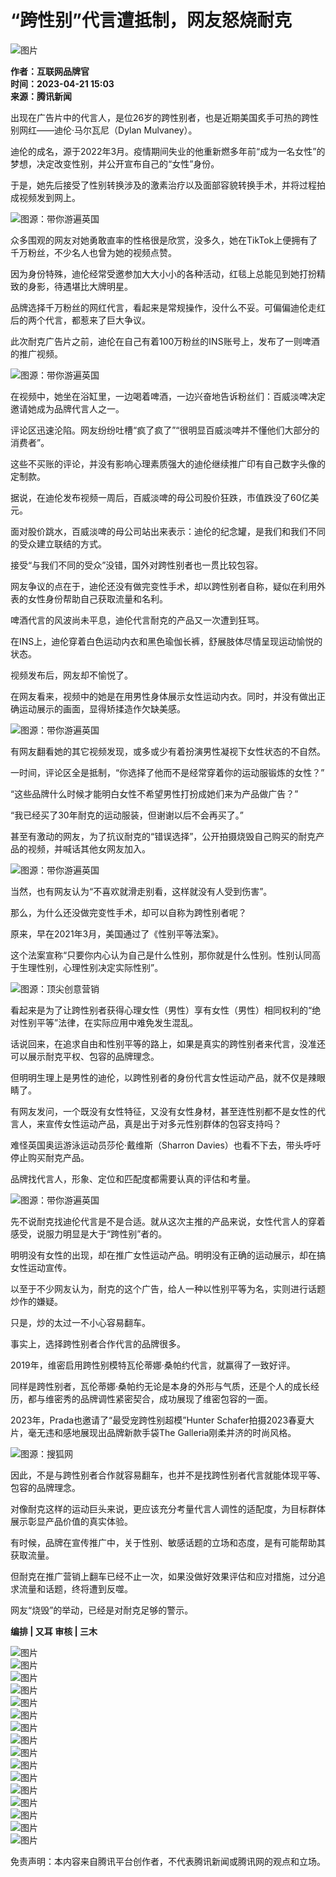 # “跨性别”代言遭抵制，网友怒烧耐克

![图片](https://inews.gtimg.com/newsapp_bt/0/0122113249149_5991/0)  

**作者：互联网品牌官**  
**时间：2023-04-21 15:03**  
**来源：腾讯新闻**

出现在广告片中的代言人，是位26岁的跨性别者，也是近期美国炙手可热的跨性别网红——迪伦·马尔瓦尼（Dylan Mulvaney）。

迪伦的成名，源于2022年3月。疫情期间失业的他重新燃多年前“成为一名女性”的梦想，决定改变性别，并公开宣布自己的“女性”身份。

于是，她先后接受了性别转换涉及的激素治疗以及面部容貌转换手术，并将过程拍成视频发到网上。

![图源：带你游遍英国](https://inews.gtimg.com/newsapp_bt/0/0522140926837_6113/0)

众多围观的网友对她勇敢直率的性格很是欣赏，没多久，她在TikTok上便拥有了千万粉丝，不少名人也曾为她的视频点赞。

因为身份特殊，迪伦经常受邀参加大大小小的各种活动，红毯上总能见到她打扮精致的身影，待遇堪比大牌明星。

品牌选择千万粉丝的网红代言，看起来是常规操作，没什么不妥。可偏偏迪伦走红后的两个代言，都惹来了巨大争议。

此次耐克广告片之前，迪伦在自己有着100万粉丝的INS账号上，发布了一则啤酒的推广视频。

![图源：带你游遍英国](https://inews.gtimg.com/newsapp_bt/0/0522140926837_6113/0)

在视频中，她坐在浴缸里，一边喝着啤酒，一边兴奋地告诉粉丝们：百威淡啤决定邀请她成为品牌代言人之一。

评论区迅速沦陷。网友纷纷吐槽“疯了疯了”“很明显百威淡啤并不懂他们大部分的消费者”。

这些不买账的评论，并没有影响心理素质强大的迪伦继续推广印有自己数字头像的定制款。

据说，在迪伦发布视频一周后，百威淡啤的母公司股价狂跌，市值跌没了60亿美元。

面对股价跳水，百威淡啤的母公司站出来表示：迪伦的纪念罐，是我们和我们不同的受众建立联结的方式。

接受“与我们不同的受众”没错，国外对跨性别者也一贯比较包容。

网友争议的点在于，迪伦还没有做完变性手术，却以跨性别者自称，疑似在利用外表的女性身份帮助自己获取流量和名利。

啤酒代言的风波尚未平息，迪伦代言耐克的产品又一次遭到狂骂。

在INS上，迪伦穿着白色运动内衣和黑色瑜伽长裤，舒展肢体尽情呈现运动愉悦的状态。

视频发布后，网友却不愉悦了。

在网友看来，视频中的她是在用男性身体展示女性运动内衣。同时，并没有做出正确运动展示的画面，显得矫揉造作欠缺美感。

![图源：带你游遍英国](https://inews.gtimg.com/newsapp_bt/0/0522140926837_6113/0)

有网友翻看她的其它视频发现，或多或少有着扮演男性凝视下女性状态的不自然。

一时间，评论区全是抵制，“你选择了他而不是经常穿着你的运动服锻炼的女性？”

“这些品牌什么时候才能明白女性不希望男性打扮成她们来为产品做广告？”

“我已经买了30年耐克的运动服装，但谢谢以后不会再买了。”

甚至有激动的网友，为了抗议耐克的“错误选择”，公开拍摄烧毁自己购买的耐克产品的视频，并喊话其他女网友加入。

![图源：带你游遍英国](https://inews.gtimg.com/newsapp_bt/0/0522140926837_6113/0)

当然，也有网友认为“不喜欢就滑走别看，这样就没有人受到伤害”。

那么，为什么还没做完变性手术，却可以自称为跨性别者呢？

原来，早在2021年3月，美国通过了《性别平等法案》。

这个法案宣称“只要你内心认为自己是什么性别，那你就是什么性别。性别认同高于生理性别，心理性别决定实际性别”。

![图源：顶尖创意营销](https://inews.gtimg.com/newsapp_bt/0/0522140926837_6113/0)

看起来是为了让跨性别者获得心理女性（男性）享有女性（男性）相同权利的“绝对性别平等”法律，在实际应用中难免发生混乱。

话说回来，在追求自由和性别平等的路上，如果是真实的跨性别者来代言，没准还可以展示耐克平权、包容的品牌理念。

但明明生理上是男性的迪伦，以跨性别者的身份代言女性运动产品，就不仅是辣眼睛了。

有网友发问，一个既没有女性特征，又没有女性身材，甚至连性别都不是女性的代言人，来宣传女性运动产品，真是出于对多元性别群体的包容支持吗？

难怪英国奥运游泳运动员莎伦·戴维斯（Sharron Davies）也看不下去，带头呼吁停止购买耐克产品。

品牌找代言人，形象、定位和匹配度都需要认真的评估和考量。

![图源：带你游遍英国](https://inews.gtimg.com/newsapp_bt/0/0522140926837_6113/0)

先不说耐克找迪伦代言是不是合适。就从这次主推的产品来说，女性代言人的穿着感受，说服力明显是大于“跨性别”者的。

明明没有女性的出现，却在推广女性运动产品。明明没有正确的运动展示，却在搞女性运动宣传。

以至于不少网友认为，耐克的这个广告，给人一种以性别平等为名，实则进行话题炒作的嫌疑。

只是，炒的太过一不小心容易翻车。

事实上，选择跨性别者合作代言的品牌很多。

2019年，维密启用跨性别模特瓦伦蒂娜·桑帕约代言，就赢得了一致好评。

同样是跨性别者，瓦伦蒂娜·桑帕约无论是本身的外形与气质，还是个人的成长经历，都与维密秀的品牌调性紧密契合，成功展现了维密包容的一面。

2023年，Prada也邀请了“最受宠跨性别超模”Hunter Schafer拍摄2023春夏大片，毫无违和感地展现出品牌新款手袋The Galleria刚柔并济的时尚风格。

![图源：搜狐网](https://inews.gtimg.com/newsapp_bt/0/0522140926837_6113/0)

因此，不是与跨性别者合作就容易翻车，也并不是找跨性别者代言就能体现平等、包容的品牌理念。

对像耐克这样的运动巨头来说，更应该充分考量代言人调性的适配度，为目标群体展示彰显产品价值的真实体验。

有时候，品牌在宣传推广中，关于性别、敏感话题的立场和态度，是有可能帮助其获取流量。

但耐克在推广营销上翻车已经不止一次，如果没做好效果评估和应对措施，过分追求流量和话题，终将遭到反噬。

网友“烧毁”的举动，已经是对耐克足够的警示。

**编排 | 又耳   审核 | 三木**

![图片](http://inews.gtimg.com/newsapp_bt/0/15781469998/641)  
![图片](http://inews.gtimg.com/newsapp_bt/0/15781470020/641)  
![图片](http://inews.gtimg.com/newsapp_bt/0/15781470022/641)  
![图片](http://inews.gtimg.com/newsapp_bt/0/15781470023/641)  
![图片](http://inews.gtimg.com/newsapp_bt/0/13196192550/641)  
![图片](http://inews.gtimg.com/newsapp_bt/0/15781470051/641)  
![图片](http://inews.gtimg.com/newsapp_bt/0/15781470052/641)  
![图片](http://inews.gtimg.com/newsapp_bt/0/15781470086/641)  
![图片](http://inews.gtimg.com/newsapp_bt/0/15781470087/641)  
![图片](http://inews.gtimg.com/newsapp_bt/0/15781470088/641)  
![图片](http://inews.gtimg.com/newsapp_bt/0/13196192553/641)  
![图片](http://inews.gtimg.com/newsapp_bt/0/15781470107/641)  
![图片](http://inews.gtimg.com/newsapp_bt/0/15781470108/641)  
![图片](http://inews.gtimg.com/newsapp_bt/0/13911604564/641)  
![图片](http://inews.gtimg.com/newsapp_bt/0/15781469625/641)  
![图片](http://inews.gtimg.com/newsapp_bt/0/15780830579/641)  

免责声明：本内容来自腾讯平台创作者，不代表腾讯新闻或腾讯网的观点和立场。
<!-- tcd_original_link https://news.qq.com/rain/a/20230421A05HCK00 -->
